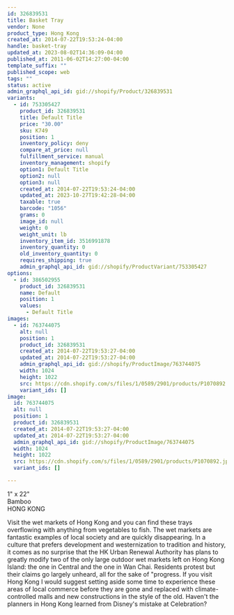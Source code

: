 ```yaml
---
id: 326839531
title: Basket Tray
vendor: None
product_type: Hong Kong
created_at: 2014-07-22T19:53:24-04:00
handle: basket-tray
updated_at: 2023-08-02T14:36:09-04:00
published_at: 2011-06-02T14:27:00-04:00
template_suffix: ""
published_scope: web
tags: ""
status: active
admin_graphql_api_id: gid://shopify/Product/326839531
variants:
  - id: 753305427
    product_id: 326839531
    title: Default Title
    price: "30.00"
    sku: K749
    position: 1
    inventory_policy: deny
    compare_at_price: null
    fulfillment_service: manual
    inventory_management: shopify
    option1: Default Title
    option2: null
    option3: null
    created_at: 2014-07-22T19:53:24-04:00
    updated_at: 2023-10-27T19:42:28-04:00
    taxable: true
    barcode: "1056"
    grams: 0
    image_id: null
    weight: 0
    weight_unit: lb
    inventory_item_id: 3516991878
    inventory_quantity: 0
    old_inventory_quantity: 0
    requires_shipping: true
    admin_graphql_api_id: gid://shopify/ProductVariant/753305427
options:
  - id: 386502955
    product_id: 326839531
    name: Default
    position: 1
    values:
      - Default Title
images:
  - id: 763744075
    alt: null
    position: 1
    product_id: 326839531
    created_at: 2014-07-22T19:53:27-04:00
    updated_at: 2014-07-22T19:53:27-04:00
    admin_graphql_api_id: gid://shopify/ProductImage/763744075
    width: 1024
    height: 1022
    src: https://cdn.shopify.com/s/files/1/0589/2901/products/P1070892.jpeg?v=1406073207
    variant_ids: []
image:
  id: 763744075
  alt: null
  position: 1
  product_id: 326839531
  created_at: 2014-07-22T19:53:27-04:00
  updated_at: 2014-07-22T19:53:27-04:00
  admin_graphql_api_id: gid://shopify/ProductImage/763744075
  width: 1024
  height: 1022
  src: https://cdn.shopify.com/s/files/1/0589/2901/products/P1070892.jpeg?v=1406073207
  variant_ids: []

---
```


1" x 22"  
Bamboo  
HONG KONG

Visit the wet markets of Hong Kong and you can find these trays overflowing with anything from vegetables to fish. The wet markets are fantastic examples of local society and are quickly disappearing. In a culture that prefers development and westernization to tradition and history, it comes as no surprise that the HK Urban Renewal Authority has plans to greatly modify two of the only large outdoor wet markets left on Hong Kong Island: the one in Central and the one in Wan Chai. Residents protest but their claims go largely unheard, all for the sake of "progress. If you visit Hong Kong I would suggest setting aside some time to experience these areas of local commerce before they are gone and replaced with climate-controlled malls and new constructions in the style of the old. Haven't the planners in Hong Kong learned from Disney's mistake at Celebration?